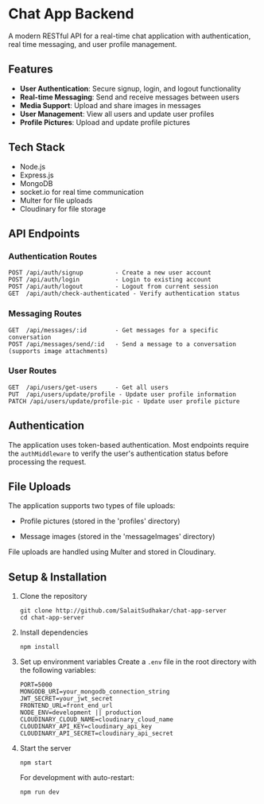 # Chat App Backend

A modern RESTful API for a real-time chat application with authentication, real time messaging, and user profile management.

## Features

- **User Authentication**: Secure signup, login, and logout functionality
- **Real-time Messaging**: Send and receive messages between users
- **Media Support**: Upload and share images in messages
- **User Management**: View all users and update user profiles
- **Profile Pictures**: Upload and update profile pictures

## Tech Stack

- Node.js
- Express.js
- MongoDB
- socket.io for real time communication
- Multer for file uploads
- Cloudinary for file storage

## API Endpoints

### Authentication Routes

```
POST /api/auth/signup         - Create a new user account
POST /api/auth/login          - Login to existing account
POST /api/auth/logout         - Logout from current session
GET  /api/auth/check-authenticated - Verify authentication status
```

### Messaging Routes

```
GET  /api/messages/:id        - Get messages for a specific conversation
POST /api/messages/send/:id   - Send a message to a conversation (supports image attachments)
```

### User Routes

```
GET  /api/users/get-users     - Get all users
PUT  /api/users/update/profile - Update user profile information
PATCH /api/users/update/profile-pic - Update user profile picture
```

## Authentication

The application uses token-based authentication. Most endpoints require the `authMiddleware` to verify the user's authentication status before processing the request.

## File Uploads

The application supports two types of file uploads:

- Profile pictures (stored in the 'profiles' directory)

- Message images (stored in the 'messageImages' directory)

File uploads are handled using Multer and stored in Cloudinary.

## Setup & Installation

1. Clone the repository
   ```
   git clone http://github.com/SalaitSudhakar/chat-app-server
   cd chat-app-server
   ```

2. Install dependencies
   ```
   npm install
   ```

3. Set up environment variables
   Create a `.env` file in the root directory with the following variables:
   ```
   PORT=5000
   MONGODB_URI=your_mongodb_connection_string
   JWT_SECRET=your_jwt_secret
   FRONTEND_URL=front_end_url
   NODE_ENV=development || production
   CLOUDINARY_CLOUD_NAME=cloudinary_cloud_name
   CLOUDINARY_API_KEY=cloudinary_api_key
   CLOUDINARY_API_SECRET=cloudinary_api_secret
   ```

4. Start the server
   ```
   npm start
   ```

   For development with auto-restart:
   ```
   npm run dev
   ```
